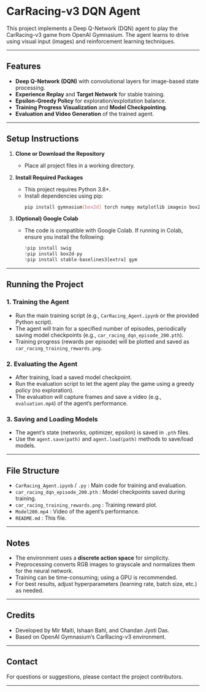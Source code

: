 # CarRacing-v3 DQN Agent

This project implements a Deep Q-Network (DQN) agent to play the CarRacing-v3 game from OpenAI Gymnasium. The agent learns to drive using visual input (images) and reinforcement learning techniques.

---

## Features

- **Deep Q-Network (DQN)** with convolutional layers for image-based state processing.
- **Experience Replay** and **Target Network** for stable training.
- **Epsilon-Greedy Policy** for exploration/exploitation balance.
- **Training Progress Visualization** and **Model Checkpointing**.
- **Evaluation and Video Generation** of the trained agent.

---

## Setup Instructions

1. **Clone or Download the Repository**
   - Place all project files in a working directory.

2. **Install Required Packages**
   - This project requires Python 3.8+.
   - Install dependencies using pip:
     ```bash
     pip install gymnasium[box2d] torch numpy matplotlib imageio box2d-py
     ```

3. **(Optional) Google Colab**
   - The code is compatible with Google Colab. If running in Colab, ensure you install the following:
     ```python
     !pip install swig
     !pip install box2d-py
     !pip install stable-baselines3[extra] gym
     ```

---

## Running the Project

### 1. Training the Agent

- Run the main training script (e.g., `CarRacing_Agent.ipynb` or the provided Python script).
- The agent will train for a specified number of episodes, periodically saving model checkpoints (e.g., `car_racing_dqn_episode_200.pth`).
- Training progress (rewards per episode) will be plotted and saved as `car_racing_training_rewards.png`.

### 2. Evaluating the Agent

- After training, load a saved model checkpoint.
- Run the evaluation script to let the agent play the game using a greedy policy (no exploration).
- The evaluation will capture frames and save a video (e.g., `evaluation.mp4`) of the agent’s performance.

### 3. Saving and Loading Models

- The agent’s state (networks, optimizer, epsilon) is saved in `.pth` files.
- Use the `agent.save(path)` and `agent.load(path)` methods to save/load models.

---

## File Structure

- `CarRacing_Agent.ipynb` / `.py` : Main code for training and evaluation.
- `car_racing_dqn_episode_200.pth` : Model checkpoints saved during training.
- `car_racing_training_rewards.png` : Training reward plot.
- `Model200.mp4` : Video of the agent’s performance.
- `README.md` : This file.

---

## Notes

- The environment uses a **discrete action space** for simplicity.
- Preprocessing converts RGB images to grayscale and normalizes them for the neural network.
- Training can be time-consuming; using a GPU is recommended.
- For best results, adjust hyperparameters (learning rate, batch size, etc.) as needed.

---

## Credits

- Developed by Mir Maiti, Ishaan Bahl, and Chandan Jyoti Das.
- Based on OpenAI Gymnasium’s CarRacing-v3 environment.

---

## Contact

For questions or suggestions, please contact the project contributors.

---
